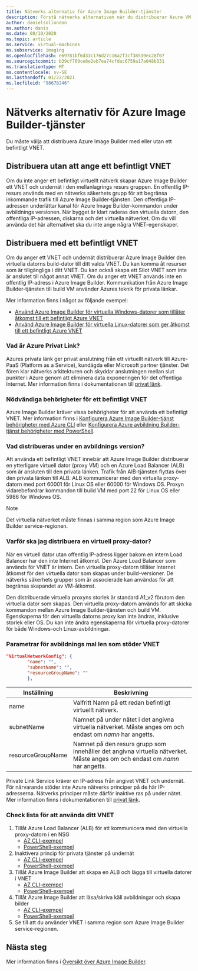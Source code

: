 ```yaml
---
title: Nätverks alternativ för Azure Image Builder-tjänster
description: Förstå nätverks alternativen när du distribuerar Azure VM Image Builder-tjänsten
author: danielsollondon
ms.author: danis
ms.date: 08/10/2020
ms.topic: article
ms.service: virtual-machines
ms.subservice: imaging
ms.openlocfilehash: e69781bf6d33c176d27c16a7f3cf38539ec28f07
ms.sourcegitcommit: b39cf769ce8e2eb7ea74cfdac6759a17a048b331
ms.translationtype: MT
ms.contentlocale: sv-SE
ms.lasthandoff: 01/22/2021
ms.locfileid: "98678246"
---
```

# <a name="azure-image-builder-service-networking-options"></a>Nätverks alternativ för Azure Image Builder-tjänster

Du måste välja att distribuera Azure Image Builder med eller utan ett befintligt VNET.

## <a name="deploy-without-specifying-an-existing-vnet"></a>Distribuera utan att ange ett befintligt VNET

Om du inte anger ett befintligt virtuellt nätverk skapar Azure Image Builder ett VNET och undernät i den mellanlagrings resurs gruppen. En offentlig IP-resurs används med en nätverks säkerhets grupp för att begränsa inkommande trafik till Azure Image Builder-tjänsten. Den offentliga IP-adressen underlättar kanal för Azure Image Builder-kommandon under avbildnings versionen. När bygget är klart raderas den virtuella datorn, den offentliga IP-adressen, diskarna och det virtuella nätverket. Om du vill använda det här alternativet ska du inte ange några VNET-egenskaper.

## <a name="deploy-using-an-existing-vnet"></a>Distribuera med ett befintligt VNET

Om du anger ett VNET och undernät distribuerar Azure Image Builder den virtuella datorns build-dator till ditt valda VNET. Du kan komma åt resurser som är tillgängliga i ditt VNET. Du kan också skapa ett Silot VNET som inte är anslutet till något annat VNET. Om du anger ett VNET används inte en offentlig IP-adress i Azure Image Builder. Kommunikation från Azure Image Builder-tjänsten till build VM använder Azures teknik för privata länkar.

Mer information finns i något av följande exempel:

* [Använd Azure Image Builder för virtuella Windows-datorer som tillåter åtkomst till ett befintligt Azure VNET](../windows/image-builder-vnet.md)
* [Använd Azure Image Builder för virtuella Linux-datorer som ger åtkomst till ett befintligt Azure VNET](image-builder-vnet.md)

### <a name="what-is-azure-private-link"></a>Vad är Azure Privat Link?

Azures privata länk ger privat anslutning från ett virtuellt nätverk till Azure-PaaS (Platform as a Service), kundägda eller Microsoft partner tjänster. Det fören klar nätverks arkitekturen och skyddar anslutningen mellan slut punkter i Azure genom att eliminera data exponeringen för det offentliga Internet. Mer information finns i dokumentationen till [privat länk](../../private-link/index.yml).

### <a name="required-permissions-for-an-existing-vnet"></a>Nödvändiga behörigheter för ett befintligt VNET

Azure Image Builder kräver vissa behörigheter för att använda ett befintligt VNET. Mer information finns i [Konfigurera Azure Image Builder-tjänst behörigheter med Azure CLI](image-builder-permissions-cli.md) eller [Konfigurera Azure avbildning Builder-tjänst behörigheter med PowerShell](image-builder-permissions-powershell.md).

### <a name="what-is-deployed-during-an-image-build"></a>Vad distribueras under en avbildnings version?

Att använda ett befintligt VNET innebär att Azure Image Builder distribuerar en ytterligare virtuell dator (proxy VM) och en Azure Load Balancer (ALB) som är ansluten till den privata länken. Trafik från AIB-tjänsten flyttas över den privata länken till ALB. ALB kommunicerar med den virtuella proxy-datorn med port 60001 för Linux OS eller 60000 för Windows OS. Proxyn vidarebefordrar kommandon till build VM med port 22 för Linux OS eller 5986 för Windows OS.

> [!NOTE]
> Det virtuella nätverket måste finnas i samma region som Azure Image Builder service-regionen.
> 

### <a name="why-deploy-a-proxy-vm"></a>Varför ska jag distribuera en virtuell proxy-dator?

När en virtuell dator utan offentlig IP-adress ligger bakom en intern Load Balancer har den inte Internet åtkomst. Den Azure Load Balancer som används för VNET är intern. Den virtuella proxy-datorn tillåter Internet åtkomst för den virtuella dator som skapas under build-versioner. De nätverks säkerhets grupper som är associerade kan användas för att begränsa skapandet av VM-åtkomst.

Den distribuerade virtuella proxyns storlek är standard A1_v2 förutom den virtuella dator som skapas. Den virtuella proxy-datorn används för att skicka kommandon mellan Azure Image Builder-tjänsten och build VM. Egenskaperna för den virtuella datorns proxy kan inte ändras, inklusive storlek eller OS. Du kan inte ändra egenskaperna för virtuella proxy-datorer för både Windows-och Linux-avbildningar.

### <a name="image-template-parameters-to-support-vnet"></a>Parametrar för avbildnings mal len som stöder VNET
```json
"VirtualNetworkConfig": {
        "name": "",
        "subnetName": "",
        "resourceGroupName": ""
        },
```

| Inställning | Beskrivning |
|---------|---------|
| name | Valfritt Namn på ett redan befintligt virtuellt nätverk. |
| subnetName | Namnet på under nätet i det angivna virtuella nätverket. Måste anges om och endast om *namn* har angetts. |
| resourceGroupName | Namnet på den resurs grupp som innehåller det angivna virtuella nätverket. Måste anges om och endast om *namn* har angetts. |

Private Link Service kräver en IP-adress från angivet VNET och undernät. För närvarande stöder inte Azure nätverks principer på de här IP-adresserna. Nätverks principer måste därför inaktive ras på under nätet. Mer information finns i dokumentationen till [privat länk](../../private-link/index.yml).

### <a name="checklist-for-using-your-vnet"></a>Check lista för att använda ditt VNET

1. Tillåt Azure Load Balancer (ALB) för att kommunicera med den virtuella proxy-datorn i en NSG
    * [AZ CLI-exempel](image-builder-vnet.md#add-network-security-group-rule)
    * [PowerShell-exempel](../windows/image-builder-vnet.md#add-network-security-group-rule)
2. Inaktivera princip för privata tjänster på undernät
    * [AZ CLI-exempel](image-builder-vnet.md#disable-private-service-policy-on-subnet)
    * [PowerShell-exempel](../windows/image-builder-vnet.md#disable-private-service-policy-on-subnet)
3. Tillåt Azure Image Builder att skapa en ALB och lägga till virtuella datorer i VNET
    * [AZ CLI-exempel](image-builder-permissions-cli.md#existing-vnet-azure-role-example)
    * [PowerShell-exempel](image-builder-permissions-powershell.md#permission-to-customize-images-on-your-vnets)
4. Tillåt Azure Image Builder att läsa/skriva käll avbildningar och skapa bilder
    * [AZ CLI-exempel](image-builder-permissions-cli.md#custom-image-azure-role-example)
    * [PowerShell-exempel](image-builder-permissions-powershell.md#custom-image-azure-role-example)
5. Se till att du använder VNET i samma region som Azure Image Builder service-regionen.


## <a name="next-steps"></a>Nästa steg

Mer information finns i [Översikt över Azure Image Builder](../image-builder-overview.md).